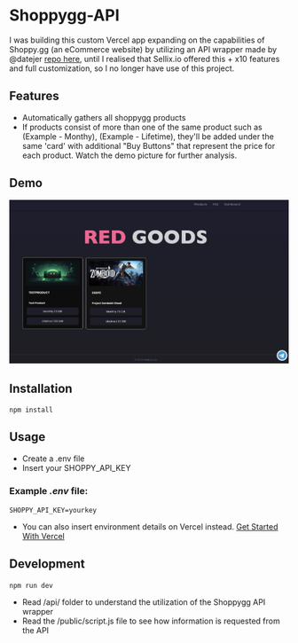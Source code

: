 # Shoppygg-API
I was building this custom Vercel app expanding on the capabilities of Shoppy.gg (an eCommerce website) by utilizing an API wrapper made by @datejer [repo here](https://github.com/datejer/shoppy.gg), until I realised that Sellix.io offered this + x10 features and full customization, so I no longer have use of this project.

## Features
- Automatically gathers all shoppygg products
- If products consist of more than one of the same product such as (Example - Monthy), (Example - Lifetime), they'll be added under the same 'card' with additional "Buy Buttons" that represent the price for each product. Watch the demo picture for further analysis.

## Demo
![Demo](https://github.com/Emilprivate/Shoppygg-api-example/blob/master/resources/demo.png)

## Installation
```
npm install
```

## Usage
- Create a .env file
- Insert your SHOPPY_API_KEY

### Example *.env* file:
```
SHOPPY_API_KEY=yourkey
```

- You can also insert environment details on Vercel instead.
[Get Started With Vercel](https://vercel.com/docs/getting-started-with-vercel)

## Development
```
npm run dev
```
- Read /api/ folder to understand the utilization of the Shoppygg API wrapper
- Read the /public/script.js file to see how information is requested from the API
